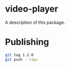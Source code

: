 # video-player

A description of this package.

# Publishing

```bash
git tag 1.2.0
git push --tags
```
